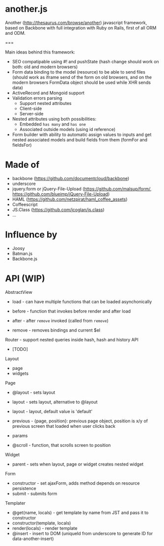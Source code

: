 another.js
==========

Another (http://thesaurus.com/browse/another) javascript framework, based on Backbone with full integration with Ruby on Rails, first of all ORM and ODM.

===

Main ideas behind this framework:

* SEO compatipable using #! and pushState (hash change should work on both: old and modern browsers)
* Form data binding to the model (resource) to be able to send files (should work as iframe send of the form on old browsers, and on the modern browsers FormData object should be used while XHR sends data)
* ActiveRecord and Mongoid support
* Validation errors parsing
    * Support nested attributes
    * Client-side
    * Server-side
* Nested attributes using both possibilities:
    * Embedded `has many` and `has one`
    * Associated outside models (using id reference)
* Form builder with ability to automatic assign values to inputs and get nested associated models and build fields from them (formFor and fieldsFor)


Made of
=======

* backbone (https://github.com/documentcloud/backbone)
* underscore
* jquery.form or jQuery-File-Upload (https://github.com/malsup/form/, https://github.com/blueimp/jQuery-File-Upload)
* HAML (https://github.com/netzpirat/haml_coffee_assets)
* Coffeescript
* JS.Class (https://github.com/jcoglan/js.class)
* ...

Influence by
============

* Joosy
* Batman.js
* Backbone.js


API (WIP)
=========

AbstractView
* load - can have multiple functions that can be loaded asynchonically
* before - function that invokes before render and after load
* after - after `remove` invoked (called from `remove`)

* remove - removes bindings and current $el

Router - support nested queries inside hash, hash and history API
* [TODO]

Layout
* page
* widgets

Page
* @layout - sets layout
* layout - sets layout, alternative to @layout

* layout - layout, default value is 'default'
* previous - {page, position}: previous page object, position is x/y of previous screen that loaded when user clicks back
* params

* @scroll - function, that scrolls screen to position
  
Widget
* parent - sets when layout, page or widget creates nested widget

Form
* constructor - set ajaxForm, adds method depends on resource persistence
* submit - submits form

Templater
* @get(name, locals) - get template by name from JST and pass it to constructor
* constructor(template, locals)
* render(locals) - render template
* @insert - insert to DOM (uniqueId from underscore to generate ID for data-another-insert)